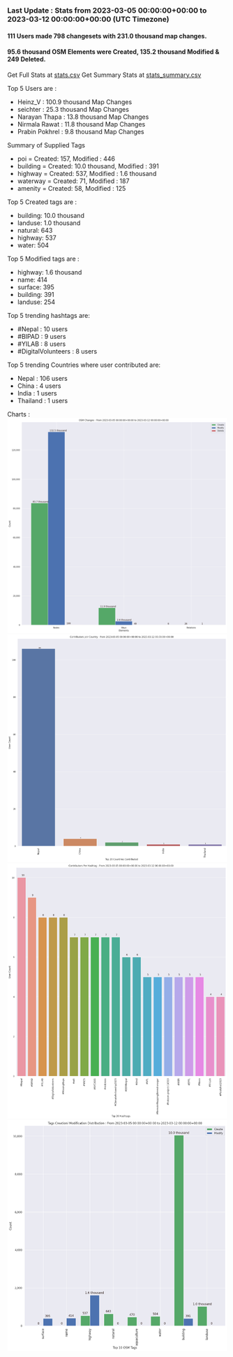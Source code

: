 ### Last Update : Stats from 2023-03-05 00:00:00+00:00 to 2023-03-12 00:00:00+00:00 (UTC Timezone)

#### 111 Users made 798 changesets with 231.0 thousand map changes.
#### 95.6 thousand OSM Elements were Created, 135.2 thousand Modified & 249 Deleted.
Get Full Stats at [stats.csv](./stats/Nepal/Weekly/stats.csv)
Get Summary Stats at [stats_summary.csv](./stats/Nepal/Weekly/stats_summary.csv)

Top 5 Users are : 
- Heinz_V : 100.9 thousand Map Changes
- seichter : 25.3 thousand Map Changes
- Narayan Thapa : 13.8 thousand Map Changes
- Nirmala Rawat : 11.8 thousand Map Changes
- Prabin Pokhrel : 9.8 thousand Map Changes

Summary of Supplied Tags
- poi = Created: 157, Modified : 446
- building = Created: 10.0 thousand, Modified : 391
- highway = Created: 537, Modified : 1.6 thousand
- waterway = Created: 71, Modified : 187
- amenity = Created: 58, Modified : 125


Top 5 Created tags are :
- building: 10.0 thousand
- landuse: 1.0 thousand
- natural: 643
- highway: 537
- water: 504


Top 5 Modified tags are :
- highway: 1.6 thousand
- name: 414
- surface: 395
- building: 391
- landuse: 254


Top 5 trending hashtags are:
- #Nepal : 10 users
- #BIPAD : 9 users
- #YILAB : 8 users
- #DigitalVolunteers : 8 users


Top 5 trending Countries where user contributed are:
- Nepal : 106 users
- China : 4 users
- India : 1 users
- Thailand : 1 users


 Charts : 
![Alt text](./stats_osm_changes.png) 
![Alt text](./stats_users_per_country.png) 
![Alt text](./stats_users_per_hashtag.png) 
![Alt text](./stats_tags.png) 
